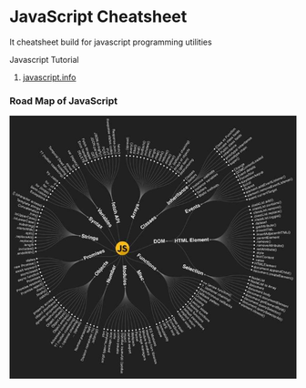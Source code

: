 # JavaScript Cheatsheet

It cheatsheet build for javascript programming utilities

Javascript Tutorial
1. [javascript.info](https://javascript.info/)

### Road Map of JavaScript
![alt text](https://github.com/webhazrat/javascript/blob/main/javascript-roadmap.jpg?raw=true)